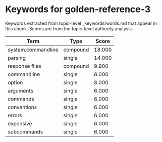 # Keywords for golden-reference-3

Keywords extracted from topic-level _keywords/words.md that appear in this chunk.
Scores are from the topic-level authority analysis.

| Term | Type | Score |
|------|------|-------|
| system.commandline | compound | 18.000 |
| parsing | single | 14.000 |
| response files | compound | 9.900 |
| commandline | single | 8.000 |
| option | single | 8.000 |
| arguments | single | 6.000 |
| commands | single | 6.000 |
| conventions | single | 6.000 |
| errors | single | 6.000 |
| expensive | single | 6.000 |
| subcommands | single | 6.000 |
